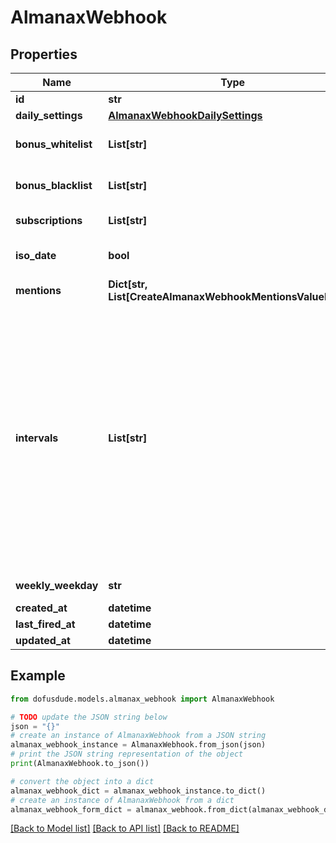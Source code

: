 # AlmanaxWebhook



## Properties

Name | Type | Description | Notes
------------ | ------------- | ------------- | -------------
**id** | **str** |  | [optional] 
**daily_settings** | [**AlmanaxWebhookDailySettings**](AlmanaxWebhookDailySettings.md) |  | [optional] 
**bonus_whitelist** | **List[str]** | Only post when these bonuses come up. From all available bonuses (ids) from /dofus2/meta/{language}/almanax/bonuses. | [optional] 
**bonus_blacklist** | **List[str]** | Skip the day when these bonuses come up. From all available bonuses (ids) from /dofus2/meta/{language}/almanax/bonuses | [optional] 
**subscriptions** | **List[str]** | Get the available subscriptions with /meta/webhooks/almanax | [optional] 
**iso_date** | **bool** | If false, it will use common local time formats and weekday translations. If true, the format is YYYY-MM-DD. | [optional] [default to False]
**mentions** | **Dict[str, List[CreateAlmanaxWebhookMentionsValueInner]]** | Almanax bonus ids mapped to array of mentions. | [optional] 
**intervals** | **List[str]** | - Daily posts each day, filtering with Black/Whitelist and mentions are applied daily. - Weekly posts the next 7 days (excluding the posting day) once per week at the specified time. With only weekly selected, of all mentions, only prior notices will come through daily. The 7 day preview gets filtered by the Black/Whitelist. - Monthly posts a preview of the next month from first to last date. The post will be on the last day of a month (ignoring day of the week) at the specified time. Mentions and filtering works like weekly. The biggest difference between daily and the other two is that daily always posts the current day while monthly and weekly only show future days. You can always combine the intervals by selecting multiple intervals for one hook or create multiple hooks for the same channel with different settings to get every highly specific combination you want. | [optional] 
**weekly_weekday** | **str** | When to post the weekly preview at the specified time. | [optional] 
**created_at** | **datetime** |  | [optional] 
**last_fired_at** | **datetime** |  | [optional] 
**updated_at** | **datetime** |  | [optional] 

## Example

```python
from dofusdude.models.almanax_webhook import AlmanaxWebhook

# TODO update the JSON string below
json = "{}"
# create an instance of AlmanaxWebhook from a JSON string
almanax_webhook_instance = AlmanaxWebhook.from_json(json)
# print the JSON string representation of the object
print(AlmanaxWebhook.to_json())

# convert the object into a dict
almanax_webhook_dict = almanax_webhook_instance.to_dict()
# create an instance of AlmanaxWebhook from a dict
almanax_webhook_form_dict = almanax_webhook.from_dict(almanax_webhook_dict)
```
[[Back to Model list]](../README.md#documentation-for-models) [[Back to API list]](../README.md#documentation-for-api-endpoints) [[Back to README]](../README.md)



